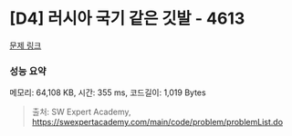 # [D4] 러시아 국기 같은 깃발 - 4613 

[문제 링크](https://swexpertacademy.com/main/code/problem/problemDetail.do?contestProbId=AWQl9TIK8qoDFAXj) 

### 성능 요약

메모리: 64,108 KB, 시간: 355 ms, 코드길이: 1,019 Bytes



> 출처: SW Expert Academy, https://swexpertacademy.com/main/code/problem/problemList.do